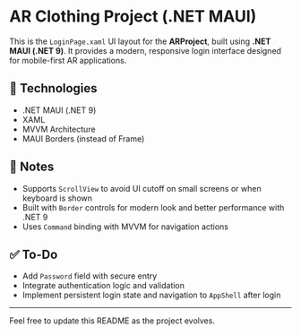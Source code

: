 # AR Clothing Project (.NET MAUI)

This is the `LoginPage.xaml` UI layout for the **ARProject**, built using **.NET MAUI (.NET 9)**. It provides a modern, responsive login interface designed for mobile-first AR applications.

## 🔧 Technologies

* .NET MAUI (.NET 9)
* XAML
* MVVM Architecture
* MAUI Borders (instead of Frame)

## 📌 Notes

* Supports `ScrollView` to avoid UI cutoff on small screens or when keyboard is shown
* Built with `Border` controls for modern look and better performance with .NET 9
* Uses `Command` binding with MVVM for navigation actions

## ✅ To-Do

* Add `Password` field with secure entry
* Integrate authentication logic and validation
* Implement persistent login state and navigation to `AppShell` after login

---

Feel free to update this README as the project evolves.
